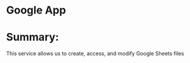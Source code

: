 <h1>Google App</h1>

<h1>Summary:</h1>
<p>This service allows us to create, access, and modify Google Sheets files</p>
